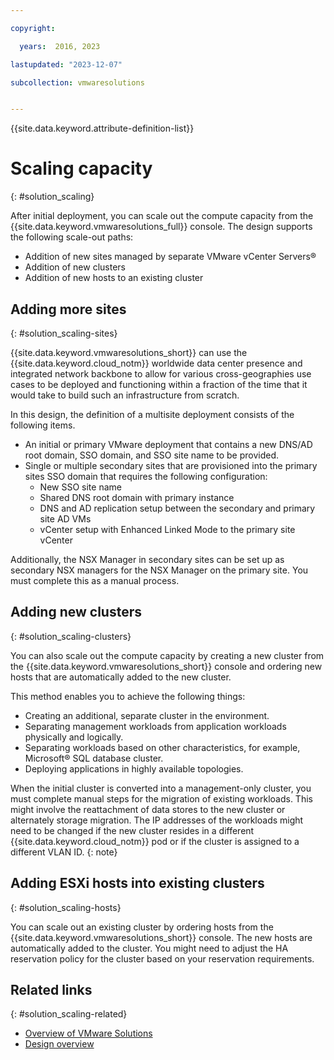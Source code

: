 ```yaml
---

copyright:

  years:  2016, 2023

lastupdated: "2023-12-07"

subcollection: vmwaresolutions


---
```


{{site.data.keyword.attribute-definition-list}}

# Scaling capacity
{: #solution_scaling}

After initial deployment, you can scale out the compute capacity from the {{site.data.keyword.vmwaresolutions_full}} console. The design supports the following scale-out paths:
* Addition of new sites managed by separate VMware vCenter Servers®
* Addition of new clusters
* Addition of new hosts to an existing cluster

## Adding more sites
{: #solution_scaling-sites}

{{site.data.keyword.vmwaresolutions_short}} can use the {{site.data.keyword.cloud_notm}} worldwide data center presence and integrated network backbone to allow for various cross-geographies use cases to be deployed and functioning within a fraction of the time that it would take to build such an infrastructure from scratch.

In this design, the definition of a multisite deployment consists of the following items.
* An initial or primary VMware deployment that contains a new DNS/AD root domain, SSO domain, and SSO site name to be provided.
* Single or multiple secondary sites that are provisioned into the primary sites SSO domain that requires the following configuration:
   * New SSO site name
   * Shared DNS root domain with primary instance
   * DNS and AD replication setup between the secondary and primary site AD VMs
   * vCenter setup with Enhanced Linked Mode to the primary site vCenter

Additionally, the NSX Manager in secondary sites can be set up as secondary NSX managers for the NSX Manager on the primary site. You must complete this as a manual process.

## Adding new clusters
{: #solution_scaling-clusters}

You can also scale out the compute capacity by creating a new cluster from the {{site.data.keyword.vmwaresolutions_short}} console and ordering new hosts that are automatically added to the new cluster.

This method enables you to achieve the following things:
* Creating an additional, separate cluster in the environment.
* Separating management workloads from application workloads physically and logically.
* Separating workloads based on other characteristics, for example, Microsoft® SQL database cluster.
* Deploying applications in highly available topologies.

When the initial cluster is converted into a management-only cluster, you must complete manual steps for the migration of existing workloads. This might involve the reattachment of data stores to the new cluster or alternately storage migration. The IP addresses of the workloads might need to be changed if the new cluster resides in a different {{site.data.keyword.cloud_notm}} pod or if the cluster is assigned to a different VLAN ID.
{: note}

## Adding ESXi hosts into existing clusters
{: #solution_scaling-hosts}

You can scale out an existing cluster by ordering hosts from the {{site.data.keyword.vmwaresolutions_short}} console. The new hosts are automatically added to the cluster. You might need to adjust the HA reservation policy for the cluster based on your reservation requirements.

## Related links
{: #solution_scaling-related}

* [Overview of VMware Solutions](/docs/vmwaresolutions?topic=vmwaresolutions-solution_overview)
* [Design overview](/docs/vmwaresolutions?topic=vmwaresolutions-design_overview)
